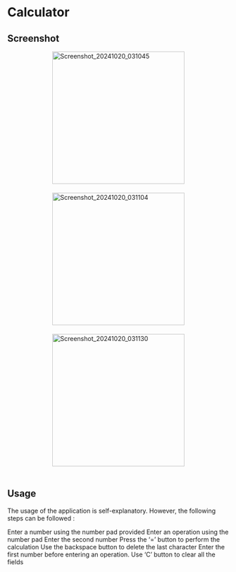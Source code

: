 # Calculator
## Screenshot

<div style="display: flex; flex-direction: column; align-items: center;">
  <img src="https://github.com/user-attachments/assets/dc228360-9e5f-44ae-a567-de9f842f1f1d" width="300" style="margin-bottom: 20px;" alt="Screenshot_20241020_031045">
  <img src="https://github.com/user-attachments/assets/1e44d61e-c965-4c31-bba5-5912d4fe4327" width="300" style="margin-bottom: 20px;" alt="Screenshot_20241020_031104">
  <img src="https://github.com/user-attachments/assets/f893eb98-1623-4dbf-8d80-81ab64cf1fd0" width="300" style="margin-bottom: 20px;" alt="Screenshot_20241020_031130">
</div>

## Usage
The usage of the application is self-explanatory. However, the following steps can be followed :

Enter a number using the number pad provided
Enter an operation using the number pad
Enter the second number 
Press the ‘=’ button to perform the calculation
Use the backspace button to delete the last character
Enter the first number before entering an operation.
Use ‘C’ button to clear all the fields
